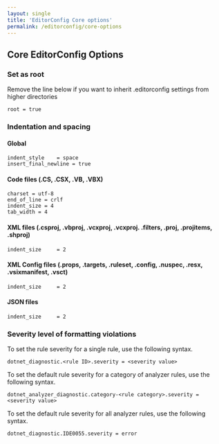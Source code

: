 ```yaml
---
layout: single
title: 'EditorConfig Core options'
permalink: /editorconfig/core-options
---
```


## Core EditorConfig Options

### Set as root 
Remove the line below if you want to inherit .editorconfig settings from higher directories
````
root = true
````
### Indentation and spacing
#### Global
````
indent_style    = space
insert_final_newline = true
````
#### Code files (.CS, .CSX, .VB, .VBX)
````
charset = utf-8
end_of_line = crlf
indent_size = 4
tab_width = 4
````
#### XML files (.csproj, .vbproj, .vcxproj, .vcxproj. .filters, .proj, .projitems, .shproj)
````
indent_size     = 2
````
#### XML Config files (.props, .targets, .ruleset, .config, .nuspec, .resx, .vsixmanifest, .vsct)
````
indent_size     = 2
````
#### JSON files
````
indent_size     = 2
````
### Severity level of formatting violations
To set the rule severity for a single rule, use the following syntax.
````
dotnet_diagnostic.<rule ID>.severity = <severity value>
````
To set the default rule severity for a category of analyzer rules, use the following syntax.
````
dotnet_analyzer_diagnostic.category-<rule category>.severity = <severity value>
````
To set the default rule severity for all analyzer rules, use the following syntax.
````
dotnet_diagnostic.IDE0055.severity = error
````
